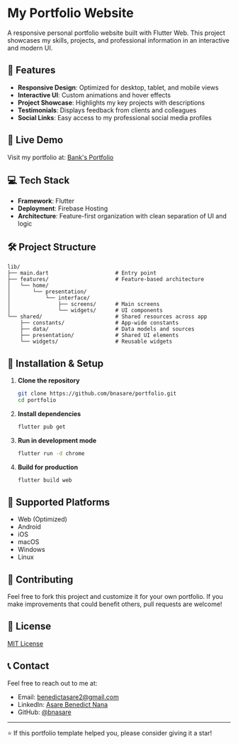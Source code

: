 # My Portfolio Website

A responsive personal portfolio website built with Flutter Web. This project showcases my skills, projects, and professional information in an interactive and modern UI.

## 📌 Features

- **Responsive Design**: Optimized for desktop, tablet, and mobile views
- **Interactive UI**: Custom animations and hover effects
- **Project Showcase**: Highlights my key projects with descriptions
- **Testimonials**: Displays feedback from clients and colleagues
- **Social Links**: Easy access to my professional social media profiles

## 🚀 Live Demo

Visit my portfolio at: [Bank's Portfolio](https://web-portfolio-4b859.web.app)

## 💻 Tech Stack

- **Framework**: Flutter
- **Deployment**: Firebase Hosting
- **Architecture**: Feature-first organization with clean separation of UI and logic

## 🛠️ Project Structure

```
lib/
├── main.dart                     # Entry point
├── features/                     # Feature-based architecture
│   └── home/
│       └── presentation/
│           └── interface/
│               ├── screens/      # Main screens
│               └── widgets/      # UI components
└── shared/                       # Shared resources across app
    ├── constants/                # App-wide constants
    ├── data/                     # Data models and sources
    ├── presentation/             # Shared UI elements
    └── widgets/                  # Reusable widgets
```

## 🔧 Installation & Setup

1. **Clone the repository**

   ```bash
   git clone https://github.com/bnasare/portfolio.git
   cd portfolio
   ```

2. **Install dependencies**

   ```bash
   flutter pub get
   ```

3. **Run in development mode**

   ```bash
   flutter run -d chrome
   ```

4. **Build for production**

   ```bash
   flutter build web
   ```

## 📱 Supported Platforms

- Web (Optimized)
- Android
- iOS
- macOS
- Windows
- Linux

## 🤝 Contributing

Feel free to fork this project and customize it for your own portfolio. If you make improvements that could benefit others, pull requests are welcome!

## 📝 License

[MIT License](LICENSE)

## 📞 Contact

Feel free to reach out to me at:

- Email: [benedictasare2@gmail.com](mailto:benedictasare2@gmail.com)
- LinkedIn: [Asare Benedict Nana](https://www.linkedin.com/in/benedictasare/)
- GitHub: [@bnasare](https://github.com/bnasare)

---

⭐️ If this portfolio template helped you, please consider giving it a star!
